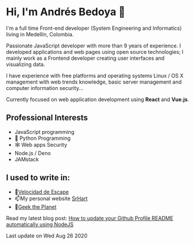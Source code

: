 # Hi, I'm Andrés Bedoya 👋

I'm a full time Front-end developer (System Engineering and Informatics) living in Medellín, Colombia.

Passionate JavaScript developer with more than 9 years of experience. I developed applications and web pages using open source technologies; I mainly work as a Frontend developer creating user interfaces and visualizing data.

I have experience with free platforms and operating systems Linux / OS X management with web trends knowledge, basic server management and computer information security...

Currently focused on web application development using **React** and **Vue.js**.

## Professional Interests
- JavaScript programming
- 🐍 Python Programming
- 🕸 Web apps Security
- Node.js / Deno
- JAMstack

## I used to write in:
- 💨[Velocidad de Escape](https://velocidadescape.com/)
- 📫My personal website [SrHart](https://srhart.co/)
- 👾[Geek the Planet](https://geektheplanet.net/)


Read my latest blog post: [How to update your Github Profile README automatically using NodeJS](https://velocidadescape.com/js/how-to-update-github-profile-readme-automatically/)

Last update on Wed Aug 26 2020